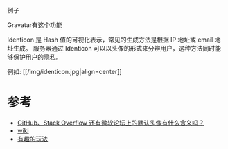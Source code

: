 例子

Gravatar有这个功能

Identicon 是 Hash 值的可视化表示，常见的生成方法是根据 IP 地址或 email 地址生成。 服务器通过 Identicon 可以以头像的形式来分辨用户，这种方法同时能够保护用户的隐私。

例如: 
[[/img/identicon.jpg|align=center]]

# 参考

* [GitHub、Stack Overflow 还有微软论坛上的默认头像有什么含义吗？](http://www.zhihu.com/question/26387811)
* [wiki](https://en.wikipedia.org/wiki/Identicon)
* [有趣的玩法](http://meta.stackexchange.com/questions/37328/my-god-its-full-of-unicorns)